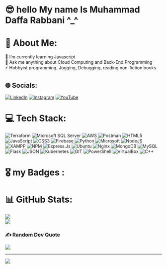 # 😎 hello My name Is Muhammad Daffa Rabbani ^_^

# 💫 About Me:
🌱 I’m currently learning Javascript <br>💬 Ask me anything about Cloud Computing and Back-End Programming<br>⚡ Hobbyist programming, Jogging, Debugging, reading non-fiction books


## 🌐 Socials:
 [![LinkedIn](https://img.shields.io/badge/linkedin-%230077B5.svg?style=for-the-badge&logo=linkedin&logoColor=white)](https://www.linkedin.com/in/daffarabbani/) [![Instagram](https://img.shields.io/badge/Instagram-%23E4405F.svg?logo=Instagram&logoColor=white)](https://www.instagram.com/neo_rival67/) [![YouTube](https://img.shields.io/badge/YouTube-%23FF0000.svg?style=for-the-badge&logo=YouTube&logoColor=white)](https://www.youtube.com/@The-Foundation) 

# 💻 Tech Stack:
![Terraform](https://img.shields.io/badge/Terraform-7B42BC?style=for-the-badge&logo=terraform&logoColor=white) ![Microsoft SQL Server](https://img.shields.io/badge/Microsoft%20SQL%20Server-CC2927?style=for-the-badge&logo=microsoft%20sql%20server&logoColor=white) ![AWS](https://img.shields.io/badge/AWS-%23FF9900.svg?style=for-the-badge&logo=amazon-aws&logoColor=white) ![Postman](https://img.shields.io/badge/Postman-FF6C37?style=for-the-badge&logo=Postman&logoColor=white) ![HTML5](https://img.shields.io/badge/html5-%23E34F26.svg?style=for-the-badge&logo=html5&logoColor=white) ![JavaScript](https://img.shields.io/badge/javascript-%23323330.svg?style=for-the-badge&logo=javascript&logoColor=%23F7DF1E) ![CSS3](https://img.shields.io/badge/css3-%231572B6.svg?style=for-the-badge&logo=css3&logoColor=white) ![Firebase](https://img.shields.io/badge/firebase-%23039BE5.svg?style=for-the-badge&logo=firebase) ![Python](https://img.shields.io/badge/Python-FFD43B?style=for-the-badge&logo=python&logoColor=blue) ![Microsoft](https://img.shields.io/badge/Microsoft-666666?style=for-the-badge&logo=microsoft&logoColor=white) ![NodeJS](https://img.shields.io/badge/node.js-6DA55F?style=for-the-badge&logo=node.js&logoColor=white) ![XAMPP](https://img.shields.io/badge/Xampp-F37623?style=for-the-badge&logo=xampp&logoColor=white) ![NPM](https://img.shields.io/badge/NPM-%23000000.svg?style=for-the-badge&logo=npm&logoColor=white) ![Express.Js](https://img.shields.io/badge/Express.js-000000?style=for-the-badge&logo=express&logoColor=white) ![Ubuntu](https://img.shields.io/badge/Ubuntu-E95420?style=for-the-badge&logo=ubuntu&logoColor=white) ![Nginx](https://img.shields.io/badge/nginx-%23009639.svg?style=for-the-badge&logo=nginx&logoColor=white) ![MongoDB](https://img.shields.io/badge/MongoDB-%234ea94b.svg?style=for-the-badge&logo=mongodb&logoColor=white) ![MySQL](https://img.shields.io/badge/mysql-%2300f.svg?style=for-the-badge&logo=mysql&logoColor=white) ![Flask](https://img.shields.io/badge/Flask-000000?style=for-the-badge&logo=flask&logoColor=white) ![JSON](https://img.shields.io/badge/json-5E5C5C?style=for-the-badge&logo=json&logoColor=white) ![Kubernetes](https://img.shields.io/badge/kubernetes-%23326ce5.svg?style=for-the-badge&logo=kubernetes&logoColor=white)
![GIT](https://img.shields.io/badge/GIT-E44C30?style=for-the-badge&logo=git&logoColor=white) ![PowerShell](https://img.shields.io/badge/powershell-5391FE?style=for-the-badge&logo=powershell&logoColor=white) ![VirtualBox](https://img.shields.io/badge/VirtualBox-21416b?style=for-the-badge&logo=VirtualBox&logoColor=white)
![C++](https://img.shields.io/badge/c++-%2300599C.svg?style=for-the-badge&logo=c%2B%2B&logoColor=white)

# 🎖 my Badges :
<div data-iframe-width="150" data-iframe-height="270" data-share-badge-id="d472ef30-3136-44d1-98a6-8868f273adc0" data-share-badge-host="https://www.credly.com"></div><script type="text/javascript" async src="//cdn.credly.com/assets/utilities/embed.js"></script>


# 📊 GitHub Stats:
![](https://github-readme-streak-stats.herokuapp.com/?user=neorival67)<br/>
![](https://github-readme-streak-stats.herokuapp.com/?user=neorival67&theme=dark)<br/>


### ✍️ Random Dev Quote
![](https://quotes-github-readme.vercel.app/api?type=horizontal&theme=radical)


---
[![](https://visitcount.itsvg.in/api?id=thq642&icon=0&color=0)](https://visitcount.itsvg.in)
